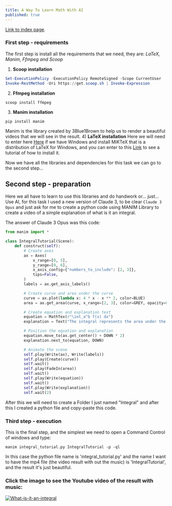 ```yaml
---
title: A Way To Learn Math With AI
published: true
---
```


[Link to index page](/).

### [](#header-1)First step - requirements

The first step is install all the requirements that we need, they are: _LaTeX, Manim, Ffmpeg and Scoop_

1) **Scoop installation**
```powershell
Set-ExecutionPolicy -ExecutionPolicy RemoteSigned -Scope CurrentUser
Invoke-RestMethod -Uri https://get.scoop.sh | Invoke-Expression
```
2) **Ffmpeg installation**
```
scoop install ffmpeg
```
3) **Manim installation**
```
pip install manim
```
Manim is the library created by 3Blue1Brown to help us to render a beautiful videos that we will see in the result.
4) **LaTeX installation**
Here we will need to enter here [Here](https://miktex.org/download) if we have Windows and install MiKTeX that is a distribution of LaTeX for Windows, and you can enter to this [Link](https://miktex.org/howto/install-miktex) to see a tutorial of how to install it.

Now we have all the libraries and dependencies for this task we can go to the second step...

## [](#header-2)Second step - preparation

Here we all have to learn to use this libraries and do handwork or... just... Use AI, for this task I used a new version of Claude 3, to be clear `Claude 3 Opus` and just ask for me to create a python code using MANIM Library to create a video of a simple explanation of what is it an integral.

The answer of Claude 3 Opus was this code:

```python
from manim import *

class IntegralTutorial(Scene):
    def construct(self):
        # Create axes
        ax = Axes(
            x_range=[0, 5],
            y_range=[0, 6],
            x_axis_config={"numbers_to_include": [2, 3]},
            tips=False,
        )
        labels = ax.get_axis_labels()

        # Create curve and area under the curve
        curve = ax.plot(lambda x: 4 * x - x ** 2, color=BLUE)
        area = ax.get_area(curve, x_range=[2, 3], color=GREY, opacity=0.5)

        # Create equation and explanation text
        equation = MathTex(r"\int_a^b f(x) dx")
        explanation = Text("The integral represents the area under the curve.")

        # Position the equation and explanation
        equation.move_to(ax.get_center() + DOWN * 2)
        explanation.next_to(equation, DOWN)

        # Animate the scene
        self.play(Write(ax), Write(labels))
        self.play(Create(curve))
        self.wait()
        self.play(FadeIn(area))
        self.wait()
        self.play(Write(equation))
        self.wait()
        self.play(Write(explanation))
        self.wait(2)
```

After this we will need to create a Folder I just named "Integral" and after this I created a python file and copy-paste this code.

### [](#header-3)Third step - execution
This is the final step, and the simplest we need to open a Command Control of windows and type:

```
manim integral_tutorial.py IntegralTutorial -p -ql
```

In this case the python file name is 'integral_tutorial.py' and the name I want to have the mp4 file (the video result with out the music) is 'IntegralTutorial', and the result it's just beautiful.

### Click the image to see the Youtube video of the result with music:
[![What-is-it-an-integral](https://i.ytimg.com/vi/Gabdib6CLLk/hqdefault.jpg?sqp=-oaymwE2CPYBEIoBSFXyq4qpAygIARUAAIhCGAFwAcABBvABAfgB1AaAAuADigIMCAAQARhlIGUoZTAP&rs=AOn4CLBJUPwpT9ZS3JY2N8FqhjPk2bJ7tQ)](https://www.youtube.com/watch?v=Gabdib6CLLk)

